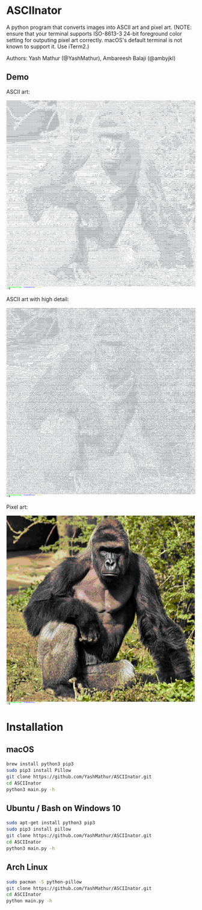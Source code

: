 # ASCIInator

A python program that converts images into ASCII art and pixel art.
(NOTE: ensure that your terminal supports ISO-8613-3 24-bit foreground color setting for outputing pixel art correctly. macOS's default terminal is not known to support it. Use iTerm2.)

Authors: Yash Mathur (@YashMathur), Ambareesh Balaji (@ambyjkl)

## Demo
ASCII art:

![Harambe in grayscale](demo.png)

ASCII art with high detail:

![Harambe is high](demo-high.png)

Pixel art:

![Harambe in color](demo-color.png)

# Installation

## macOS
```bash
brew install python3 pip3
sudo pip3 install Pillow
git clone https://github.com/YashMathur/ASCIInator.git
cd ASCIInator
python3 main.py -h
```

## Ubuntu / Bash on Windows 10
```bash
sudo apt-get install python3 pip3
sudo pip3 install pillow
git clone https://github.com/YashMathur/ASCIInator.git
cd ASCIInator
python3 main.py -h
```

## Arch Linux
```bash
sudo pacman -S python-pillow
git clone https://github.com/YashMathur/ASCIInator.git
cd ASCIInator
python main.py -h
```
